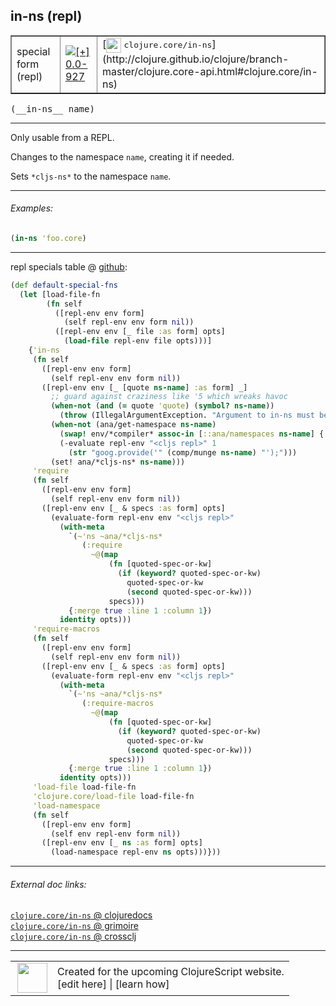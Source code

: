 ## in-ns (repl)



 <table border="1">
<tr>
<td>special form (repl)</td>
<td><a href="https://github.com/cljsinfo/cljs-api-docs/tree/0.0-927"><img valign="middle" alt="[+] 0.0-927" title="Added in 0.0-927" src="https://img.shields.io/badge/+-0.0--927-lightgrey.svg"></a> </td>
<td>
[<img height="24px" valign="middle" src="http://i.imgur.com/1GjPKvB.png"> <samp>clojure.core/in-ns</samp>](http://clojure.github.io/clojure/branch-master/clojure.core-api.html#clojure.core/in-ns)
</td>
</tr>
</table>


 <samp>
(__in-ns__ name)<br>
</samp>

---

Only usable from a REPL.

Changes to the namespace `name`, creating it if needed.

Sets `*cljs-ns*` to the namespace `name`.



---

###### Examples:

```clj
(in-ns 'foo.core)
```



---





repl specials table @ [github](https://github.com/clojure/clojurescript/blob/r2727/src/clj/cljs/repl.clj#L280-L341):

```clj
(def default-special-fns
  (let [load-file-fn
        (fn self
          ([repl-env env form]
            (self repl-env env form nil))
          ([repl-env env [_ file :as form] opts]
            (load-file repl-env file opts)))]
    {'in-ns
     (fn self
       ([repl-env env form]
         (self repl-env env form nil))
       ([repl-env env [_ [quote ns-name] :as form] _]
         ;; guard against craziness like '5 which wreaks havoc
         (when-not (and (= quote 'quote) (symbol? ns-name))
           (throw (IllegalArgumentException. "Argument to in-ns must be a symbol.")))
         (when-not (ana/get-namespace ns-name)
           (swap! env/*compiler* assoc-in [::ana/namespaces ns-name] {:name ns-name})
           (-evaluate repl-env "<cljs repl>" 1
             (str "goog.provide('" (comp/munge ns-name) "');")))
         (set! ana/*cljs-ns* ns-name)))
     'require
     (fn self
       ([repl-env env form]
         (self repl-env env form nil))
       ([repl-env env [_ & specs :as form] opts]
         (evaluate-form repl-env env "<cljs repl>"
           (with-meta
             `(~'ns ~ana/*cljs-ns*
                (:require
                  ~@(map
                      (fn [quoted-spec-or-kw]
                        (if (keyword? quoted-spec-or-kw)
                          quoted-spec-or-kw
                          (second quoted-spec-or-kw)))
                      specs)))
             {:merge true :line 1 :column 1})
           identity opts)))
     'require-macros
     (fn self
       ([repl-env env form]
         (self repl-env env form nil))
       ([repl-env env [_ & specs :as form] opts]
         (evaluate-form repl-env env "<cljs repl>"
           (with-meta
             `(~'ns ~ana/*cljs-ns*
                (:require-macros
                  ~@(map
                      (fn [quoted-spec-or-kw]
                        (if (keyword? quoted-spec-or-kw)
                          quoted-spec-or-kw
                          (second quoted-spec-or-kw)))
                      specs)))
             {:merge true :line 1 :column 1})
           identity opts)))
     'load-file load-file-fn
     'clojure.core/load-file load-file-fn
     'load-namespace
     (fn self
       ([repl-env env form]
         (self env repl-env form nil))
       ([repl-env env [_ ns :as form] opts]
         (load-namespace repl-env ns opts)))}))
```

<!--
Repo - tag - source tree - lines:

 <pre>
clojurescript @ r2727
└── src
    └── clj
        └── cljs
            └── <ins>[repl.clj:280-341](https://github.com/clojure/clojurescript/blob/r2727/src/clj/cljs/repl.clj#L280-L341)</ins>
</pre>

-->

---



###### External doc links:

[`clojure.core/in-ns` @ clojuredocs](http://clojuredocs.org/clojure.core/in-ns)<br>
[`clojure.core/in-ns` @ grimoire](http://conj.io/store/v1/org.clojure/clojure/1.7.0-beta3/clj/clojure.core/in-ns/)<br>
[`clojure.core/in-ns` @ crossclj](http://crossclj.info/fun/clojure.core/in-ns.html)<br>

---

 <table>
<tr><td>
<img valign="middle" align="right" width="48px" src="http://i.imgur.com/Hi20huC.png">
</td><td>
Created for the upcoming ClojureScript website.<br>
[edit here] | [learn how]
</td></tr></table>

[edit here]:https://github.com/cljsinfo/cljs-api-docs/blob/master/cljsdoc/specialrepl/in-ns.cljsdoc
[learn how]:https://github.com/cljsinfo/cljs-api-docs/wiki/cljsdoc-files

<!--

This information was too distracting to show to readers, but I'll leave it
commented here since it is helpful to:

- pretty-print the data used to generate this document
- and show how to retrieve that data



The API data for this symbol:

```clj
{:description "Only usable from a REPL.\n\nChanges to the namespace `name`, creating it if needed.\n\nSets `*cljs-ns*` to the namespace `name`.",
 :ns "specialrepl",
 :name "in-ns",
 :signature ["[name]"],
 :history [["+" "0.0-927"]],
 :type "special form (repl)",
 :full-name-encode "specialrepl/in-ns",
 :source {:code "(def default-special-fns\n  (let [load-file-fn\n        (fn self\n          ([repl-env env form]\n            (self repl-env env form nil))\n          ([repl-env env [_ file :as form] opts]\n            (load-file repl-env file opts)))]\n    {'in-ns\n     (fn self\n       ([repl-env env form]\n         (self repl-env env form nil))\n       ([repl-env env [_ [quote ns-name] :as form] _]\n         ;; guard against craziness like '5 which wreaks havoc\n         (when-not (and (= quote 'quote) (symbol? ns-name))\n           (throw (IllegalArgumentException. \"Argument to in-ns must be a symbol.\")))\n         (when-not (ana/get-namespace ns-name)\n           (swap! env/*compiler* assoc-in [::ana/namespaces ns-name] {:name ns-name})\n           (-evaluate repl-env \"<cljs repl>\" 1\n             (str \"goog.provide('\" (comp/munge ns-name) \"');\")))\n         (set! ana/*cljs-ns* ns-name)))\n     'require\n     (fn self\n       ([repl-env env form]\n         (self repl-env env form nil))\n       ([repl-env env [_ & specs :as form] opts]\n         (evaluate-form repl-env env \"<cljs repl>\"\n           (with-meta\n             `(~'ns ~ana/*cljs-ns*\n                (:require\n                  ~@(map\n                      (fn [quoted-spec-or-kw]\n                        (if (keyword? quoted-spec-or-kw)\n                          quoted-spec-or-kw\n                          (second quoted-spec-or-kw)))\n                      specs)))\n             {:merge true :line 1 :column 1})\n           identity opts)))\n     'require-macros\n     (fn self\n       ([repl-env env form]\n         (self repl-env env form nil))\n       ([repl-env env [_ & specs :as form] opts]\n         (evaluate-form repl-env env \"<cljs repl>\"\n           (with-meta\n             `(~'ns ~ana/*cljs-ns*\n                (:require-macros\n                  ~@(map\n                      (fn [quoted-spec-or-kw]\n                        (if (keyword? quoted-spec-or-kw)\n                          quoted-spec-or-kw\n                          (second quoted-spec-or-kw)))\n                      specs)))\n             {:merge true :line 1 :column 1})\n           identity opts)))\n     'load-file load-file-fn\n     'clojure.core/load-file load-file-fn\n     'load-namespace\n     (fn self\n       ([repl-env env form]\n         (self env repl-env form nil))\n       ([repl-env env [_ ns :as form] opts]\n         (load-namespace repl-env ns opts)))}))",
          :title "repl specials table",
          :repo "clojurescript",
          :tag "r2727",
          :filename "src/clj/cljs/repl.clj",
          :lines [280 341]},
 :examples [{:id "e81eb3", :content "```clj\n(in-ns 'foo.core)\n```"}],
 :full-name "specialrepl/in-ns",
 :clj-symbol "clojure.core/in-ns"}

```

Retrieve the API data for this symbol:

```clj
;; from Clojure REPL
(require '[clojure.edn :as edn])
(-> (slurp "https://raw.githubusercontent.com/cljsinfo/cljs-api-docs/catalog/cljs-api.edn")
    (edn/read-string)
    (get-in [:symbols "specialrepl/in-ns"]))
```

-->

